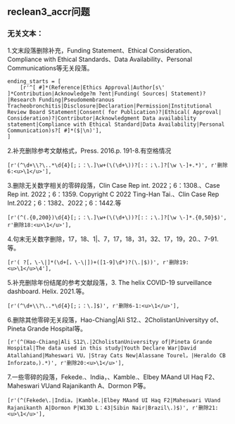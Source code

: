 ## reclean3_accr问题
### 无关文本：
1.文末段落删除补充，Funding Statement、Ethical Consideration、Compliance with Ethical Standards、Data Availability、Personal Communications等无关段落。
```
ending_starts = [
    [r'^[ #]*(Reference|Ethics Approval|Author[s\' ]*Contribution|Acknowledge?m ?ent|Funding( Sources| Statement)?|Research Funding|Pseudomembranous Tracheobronchitis|Disclosure|Declaration|Permission|Institutional Review Board Statement|Consent( for Publication)?|Ethical( Approval| Consideration)?|Contributor|Acknowledgment Data availability statement|Compliance with Ethical Standard|Data Availability|Personal Communication)s?[ #]*($|\n)'],
]
```

2.补充删除参考文献格式，Press. 2016.p. 191-8.有空格情况
```
[r'(^\d+\\?\..*\d{4}[;；：\.]\w+(\(\d+\))?[:：；\.]?[\w \-]+.*)', r'删除6:<u>\1</u>'],
```

3.删除无关数字相关的零碎段落，Clin Case Rep int. 2022；6：1308.、Case Rep int. 2022；6：1359. Copyright C 2022 Ting-Han Tai.、Clin Case Rep Int.2022；6：1382、2022；6：1442.等
```
[r'(^(.{0,200})\d{4}[;；：\.]\w+(\(\d+\))?[:：；\.]?[\w \-]*.{0,50}$)', r'删除18:<u>\1</u>'],
```

4.句末无关数字删除，17，18、1|、7，17，18，31，32、17，19，20.、7-91.等。
```
[r'( ?[，\-\|]*(\d+[，\-\|])+([1-9]\d*)?(\.|$))', r'删除19:<u>\1</u>\4'],
```

5.补充删除年份结尾的参考文献段落，3. The helix COVID-19 surveillance dashboard. Helix. 2021.等。
```
[r'(^\d+\\?\..*\d{4}[;；：\.]$)', r'删除6-1:<u>\1</u>'],
```

6.删除其他零碎无关段落，Hao-Chiang|Ali S12\.、2CholistanUniversityy of、Pineta Grande Hospital等。
```
[r'(^(Hao-Chiang|Ali S12\.|2CholistanUniversityy of|Pineta Grande Hospital|The data used in this study|Youth Declare War|David Atallahiand|Maheswari VU，|Stray Cats New|Alassane Tourel，|Heraldo CB Inforzato，).*)', r'删除20:<u>\1</u>'],
```

7.一些零碎的段落，Fekede\.、India，、Kamble.、Elbey MAand UI Haq F2、Maheswari VUand Rajanikanth A、Dormon P等。
```
[r'(^(Fekede\.|India，|Kamble.|Elbey MAand UI Haq F2|Maheswari VUand Rajanikanth A|Dormon P|W13D L：43|Sibin Nair|Brazil\.)$)', r'删除21:<u>\1</u>'],
```


